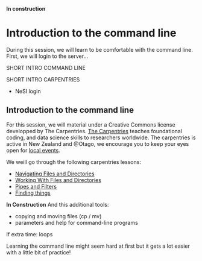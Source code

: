 **In construction**

# Introduction to the command line

During this session, we will learn to be comfortable with the command line. First, we will login to the server...

SHORT INTRO COMMAND LINE

SHORT INTRO CARPENTRIES

* NeSI login

## Introduction to the command line

For this session, we will material under a Creative Commons license developped by The Carpentries. [The Carpentries](https://docs.carpentries.org/index.html) teaches foundational coding, and data science skills to researchers worldwide. The carpentries is active in New Zealand and @Otago, we encourage you to keep your eyes open for [local events](https://otagocarpentries.github.io/).

We weill go through the following carpentries lessons:

* [Navigating Files and Directories](https://swcarpentry.github.io/shell-novice/02-filedir/index.html)
* [Working With Files and Directories](https://swcarpentry.github.io/shell-novice/03-create/index.html)
* [Pipes and Filters](https://swcarpentry.github.io/shell-novice/04-pipefilter/index.html)
* [Finding things](https://swcarpentry.github.io/shell-novice/07-find/index.html)



**In Construction**
And this additional tools:
* copying and moving files (cp / mv)
* parameters and help for command-line programs

If extra time: loops

Learning the command line might seem hard at first but it gets a lot easier with a little bit of practice!
